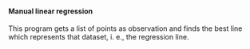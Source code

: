 #### Manual linear regression

This program gets a list of points as observation and finds the best line which represents that dataset, i. e., the regression line.
